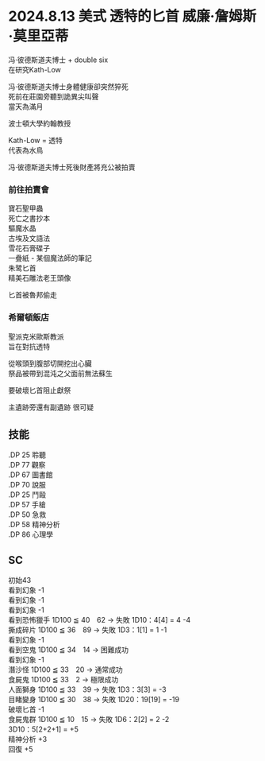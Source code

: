 # 2024.8.13 美式 透特的匕首 威廉·詹姆斯·莫里亞蒂
冯·彼德斯道夫博士 + double six  
在研究Kath-Low  

冯·彼德斯道夫博士身體健康卻突然猝死  
死前在莊園旁聽到詭異尖叫聲  
當天為滿月  
  
波士頓大學約翰教授  

Kath-Low = 透特  
代表為水鳥  
  
冯·彼德斯道夫博士死後財產將充公被拍賣  
  
### 前往拍賣會  
寶石聖甲蟲  
死亡之書抄本  
驅魔水晶  
古埃及文語法  
雪花石膏碟子  
一疊紙 - 某個魔法師的筆記  
朱鹭匕首  
精美石雕法老王頭像  

匕首被魯邦偷走

### 希爾頓飯店
聖派克米歐斯教派  
旨在對抗透特  

從喉頭到腹部切開挖出心臟  
祭品被帶到混沌之父面前無法蘇生  

要破壞匕首阻止獻祭  

主遺跡旁還有副遺跡 很可疑

## 技能  
.DP 25 聆聽  
.DP 77 觀察  
.DP 67 圖書館  
.DP 70 說服  
.DP 25 鬥毆  
.DP 57 手槍  
.DP 50 急救  
.DP 58 精神分析  
.DP 86 心理學  

## SC 
初始43  
看到幻象 -1  
看到幻象 -1  
看到幻象 -1  
看到恐怖獵手 1D100 ≦ 40　62 → 失敗 1D10：4[4] = 4 -4  
撕成碎片 1D100 ≦ 36　89 → 失敗 1D3：1[1] = 1 -1  
看到幻象 -1  
看到空鬼 1D100 ≦ 34　14 → 困難成功  
看到幻象 -1  
潛沙怪 1D100 ≦ 33　20 → 通常成功  
食屍鬼 1D100 ≦ 33　2 → 極限成功   
人面獅身 1D100 ≦ 33　39 → 失敗 1D3：3[3] = -3  
目睹變身 1D100 ≦ 30　38 → 失敗 1D20：19[19] = -19  
破壞匕首 -1  
食屍鬼群 1D100 ≦ 10　15 → 失敗 1D6：2[2] = 2 -2  
3D10：5[2+2+1] = +5  
精神分析 +3  
回復 +5  
